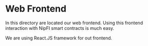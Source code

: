 # Web Frontend

In this directory are located our web frontend. Using this frontend interaction with NipFI smart contracts is much easy.


We are using React.JS framework for out frontend.
